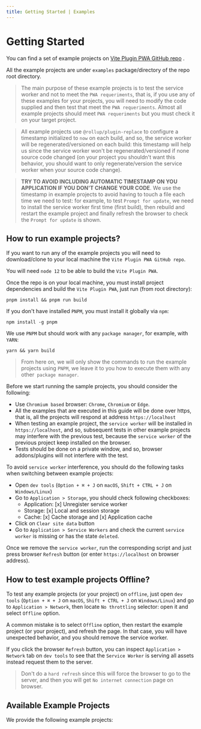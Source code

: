 ```yaml
---
title: Getting Started | Examples
---
```


# Getting Started

You can find a set of example projects on [Vite Plugin PWA GitHub repo](https://github.com/antfu/vite-plugin-pwa/tree/main/examples) <outbound-link />.

All the example projects are under `examples` package/directory of the repo root directory.

> The main purpose of these example projects is to test the service worker and not to meet the `PWA requeriments`, 
that is, if you use any of these examples for your projects, you will need to modify the code supplied and then test 
that meet the `PWA requeriments`. Almost all example projects should meet `PWA requeriments` but you must check it on 
your target project.

> All example projects use `@rollup/plugin-replace` to configure a timestamp initialized to `now` on each build, and so,
the service worker will be regenerated/versioned on each build: this timestamp will help us since the service worker 
won't be regenerated/versioned if none source code changed (on your project you shouldn't want this behavior, 
you should want to only regenerate/version the service worker when your source code change).

> **TRY TO AVOID INCLUDING AUTOMATIC TIMESTAMP ON YOU APPLICATION IF YOU DON'T CHANGE YOUR CODE**. 
We use the timestamp in example projects to avoid having to touch a file each time we need to test: for example, to test 
`Prompt for update`, we need to install the service worker first time (first build), then rebuild and restart the 
example project and finally refresh the browser to check the `Prompt for update` is shown.

## How to run example projects?

If you want to run any of the example projects you will need to download/clone to your local machine the 
`Vite Plugin PWA GitHub repo`.

You will need `node 12` to be able to build the `Vite Plugin PWA`.

Once the repo is on your local machine, you must install project dependencies and build the `Vite Plugin PWA`, 
just run (from root directory):
```shell
pnpm install && pnpm run build
```

If you don't have installed `PNPM`, you must install it globally via `npm`:
```shell
npm install -g pnpm
```

We use `PNPM` but should work with any `package manager`, for example, with `YARN`:
```shell
yarn && yarn build
```

> From here on, we will only show the commands to run the example projects using `PNPM`, we leave it to you how to 
execute them with any other` package manager`.

Before we start running the sample projects, you should consider the following:
- Use `Chromium based` browser: `Chrome`, `Chromium` or `Edge`.
- All the examples that are executed in this guide will be done over https, that is, all the projects will respond 
at address `https://localhost`
- When testing an example project, the `service worker` will be installed in `https://localhost`, and so, subsequent 
tests in other example projects may interfere with the previous test, because the `service worker` of the previous 
project keep installed on the browser.
- Tests should be done on a private window, and so, browser addons/plugins will not interfere with the test.

To avoid `service worker` interference, you should do the following tasks when switching between example projects:
- Open `dev tools` (`Option + ⌘ + J` on `macOS`, `Shift + CTRL + J` on `Windows/Linux`)
- Go to `Application > Storage`, you should check following checkboxes:
  - Application: [x] Unregister service worker
  - Storage: [x] Local and session storage
  - Cache: [x] Cache storage and [x] Application cache
- Click on `Clear site data` button
- Go to `Application > Service Workers` and check the current `service worker` is missing or has the state `deleted`.

Once we remove the `service worker`, run the corresponding script and just press browser `Refresh` button (or enter
`https://localhost` on browser address).

## How to test example projects Offline?

To test any example projects (or your project) on `offline`, just open `dev tools` (`Option + ⌘ + J` on `macOS`, 
`Shift + CTRL + J` on  `Windows/Linux`) and go to `Application > Network`, then locate `No throttling` selector: open 
it and select `Offline` option.

A common mistake is to select `Offline` option, then restart the example project (or your project), and refresh the 
page. In that case, you will have unexpected behavior, and you should remove the service worker.

If you click the browser `Refresh` button, you can inspect `Application > Network` tab on `dev tools` to see that
the `Service Worker` is serving all assets instead request them to the server.

> Don't do a `hard refresh` since this will force the browser to go to the server, and then you will get 
`No internet connection` page on browser.

## Available Example Projects

We provide the following example projects:

<ul aria-labelledby="available-example-projects">
<md-list-anchor id="vue-examples" href="/examples/vue.html">
  <template #link>Vue 3</template>
  <template #nested>
    <ul aria-labelledby="vue-examples">
      <md-list-anchor href="/examples/vue.html#basic">
        <template #link>Vue 3 Basic Example</template>
        <template #trailing>: <code>Ready to work offline</code> and <code>Prompt for update</code>.</template>
      </md-list-anchor>
      <md-list-anchor href="/examples/vue.html#router">
        <template #link>Vue 3 Router Examples</template>
        <template #trailing>: set of examples with disparate behaviors.</template>
      </md-list-anchor>
      <md-list-anchor href="/examples/vue.html#injectmanifest">
        <template #link>Vue 3 injectManifest Example</template>
        <template #trailing>: <code>Ready to work offline</code> and <code>Prompt for update</code>.</template>
      </md-list-anchor>
    </ul>
  </template>
</md-list-anchor>
<md-list-anchor id="react-examples" href="/examples/react.html">
  <template #link>React</template>
  <template #nested>
    <ul aria-labelledby="react-examples">
      <md-list-anchor href="/examples/react.html#basic">
        <template #link>React Basic Example</template>
        <template #trailing>: <code>Ready to work offline</code> and <code>Prompt for update</code>.</template>
      </md-list-anchor>
      <md-list-anchor href="/examples/react.html#router">
        <template #link>React Router Examples</template>
        <template #trailing>: set of examples with disparate behaviors.</template>
      </md-list-anchor>
      <md-list-anchor href="/examples/react.html#injectmanifest">
        <template #link>React injectManifest Example</template>
        <template #trailing>: <code>Ready to work offline</code> and <code>Prompt for update</code>.</template>
      </md-list-anchor>
    </ul>
  </template>
</md-list-anchor>
<md-list-anchor id="svelte-examples" href="/examples/svelte.html">
  <template #link>Svelte</template>
  <template #nested>
    <ul aria-labelledby="svelte-examples">
      <md-list-anchor href="/examples/svelte.html#basic">
        <template #link>Svelte Basic Example</template>
        <template #trailing>: <code>Ready to work offline</code> and <code>Prompt for update</code>.</template>
      </md-list-anchor>
      <md-list-anchor href="/examples/svelte.html#router">
        <template #link>Svelte Router Examples</template>
        <template #trailing>: set of examples with disparate behaviors.</template>
      </md-list-anchor>
      <md-list-anchor href="/examples/svelte.html#injectmanifest">
        <template #link>Svelte injectManifest Example</template>
        <template #trailing>: <code>Ready to work offline</code> and <code>Prompt for update</code>.</template>
      </md-list-anchor>
    </ul>
  </template>
</md-list-anchor>
<md-list-anchor href="/examples/vitepress.html">
  <template #link>VitePress</template>
  <template #trailing>: <code>Prompt for update</code>.</template>
</md-list-anchor>
</ul>

